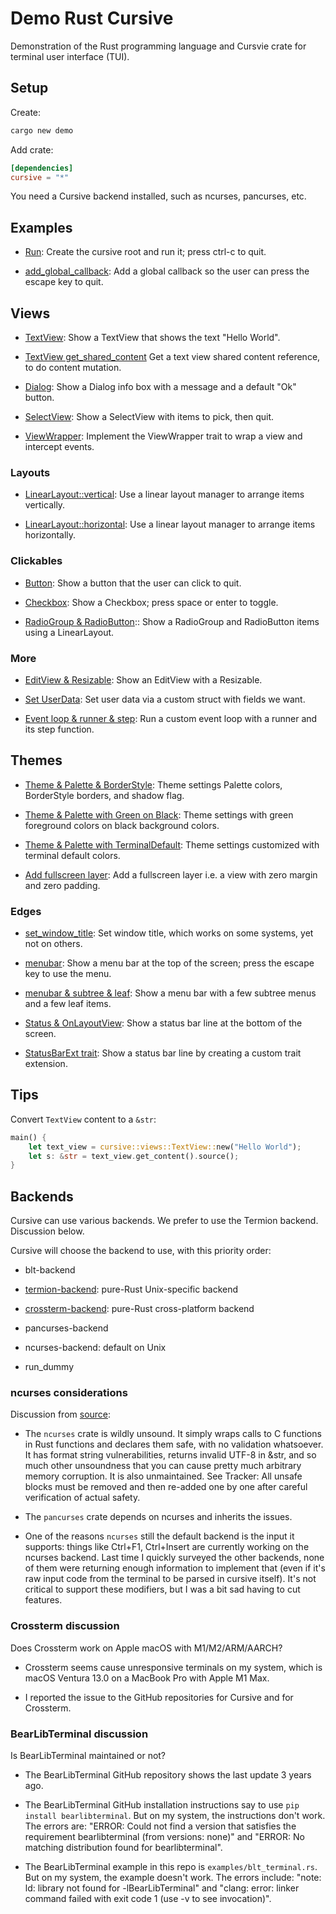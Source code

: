 # Demo Rust Cursive

Demonstration of the Rust programming language and Cursvie crate for terminal user interface (TUI).


## Setup

Create:

```sh
cargo new demo
```

Add crate:

```toml
[dependencies]
cursive = "*"
```

You need a Cursive backend installed, such as ncurses, pancurses, etc.


## Examples

* [Run](examples/run.rs): 
  Create the cursive root and run it; press ctrl-c to quit.

* [add_global_callback](examples/add_global_callback.rs): 
  Add a global callback so the user can press the escape key to quit.


## Views

* [TextView](examples/text_view.rs): 
  Show a TextView that shows the text "Hello World".

* [TextView get_shared_content](examples/text_view_get_shared_content.rs)
  Get a text view shared content reference, to do content mutation.

* [Dialog](examples/dialog.rs): 
  Show a Dialog info box with a message and a default "Ok" button.

* [SelectView](examples/select_view.rs):
  Show a SelectView with items to pick, then quit.

* [ViewWrapper](examples/view_wrapper.rs):
  Implement the ViewWrapper trait to wrap a view and intercept events.


### Layouts

* [LinearLayout::vertical](examples/linear_layout_vertical.rs):
  Use a linear layout manager to arrange items vertically.

* [LinearLayout::horizontal](examples/linear_layout_horizontal.rs):
  Use a linear layout manager to arrange items horizontally.


### Clickables

* [Button](examples/button.rs): 
  Show a button that the user can click to quit.

* [Checkbox](examples/checkbox.rs):
  Show a Checkbox; press space or enter to toggle.

* [RadioGroup & RadioButton](examples/radio_group_radio_button.rs)::
  Show a RadioGroup and RadioButton items using a LinearLayout.


### More

* [EditView & Resizable](examples/edit_view_and_resizable.rs):
  Show an EditView with a Resizable.

* [Set UserData](examples/set_user_data.rs):
  Set user data via a custom struct with fields we want.

* [Event loop & runner & step](examples/event_loop_runner_step.rs):
  Run a custom event loop with a runner and its step function.


## Themes

* [Theme & Palette & BorderStyle](examples/theme_and_palette_and_border_style.rs):
  Theme settings Palette colors, BorderStyle borders, and shadow flag.

* [Theme & Palette with Green on Black](examples/theme_and_palette_with_green_on_black.rs):
  Theme settings with green foreground colors on black background colors.

* [Theme & Palette with TerminalDefault](examples/theme_and_palette_with_terminal_default.rs): 
  Theme settings customized with terminal default colors.

* [Add fullscreen layer](examples/add_fullscreen_layer.rs):
  Add a fullscreen layer i.e. a view with zero margin and zero padding.


### Edges

* [set_window_title](examples/set_window_title.rs): 
  Set window title, which works on some systems, yet not on others.

* [menubar](examples/menubar.rs):
  Show a menu bar at the top of the screen; press the escape key to use the menu.

* [menubar & subtree & leaf](examples/menubar_and_subtree_and_leaf.rs):
   Show a menu bar with a few subtree menus and a few leaf items.

* [Status & OnLayoutView](examples/status_and_on_layout_view.rs):
  Show a status bar line at the bottom of the screen.

* [StatusBarExt trait](examples/status_bar_ext.rs):
  Show a status bar line by creating a custom trait extension.


## Tips

Convert `TextView` content to a `&str`:

```rust
main() {
    let text_view = cursive::views::TextView::new("Hello World");
    let s: &str = text_view.get_content().source();
}
```

## Backends

Cursive can use various backends. We prefer to use the Termion backend. Discussion below.

Cursive will choose the backend to use, with this priority order:

* blt-backend

* [termion-backend](examples/termion_backend.rs): pure-Rust Unix-specific backend
  
* [crossterm-backend](examples/crossterm_backend.rs): pure-Rust cross-platform backend

* pancurses-backend

* ncurses-backend: default on Unix

* run_dummy


### ncurses considerations

Discussion from [source](https://github.com/gyscos/cursive/issues/411):

* The `ncurses` crate is wildly unsound. It simply wraps calls to C functions in Rust functions and declares them safe, with no validation whatsoever. It has format string vulnerabilities, returns invalid UTF-8 in &str, and so much other unsoundness that you can cause pretty much arbitrary memory corruption. It is also unmaintained. See Tracker: All unsafe blocks must be removed and then re-added one by one after careful verification of actual safety. 

* The `pancurses` crate depends on ncurses and inherits the issues.

* One of the reasons `ncurses` still the default backend is the input it supports: things like Ctrl+F1, Ctrl+Insert are currently working on the ncurses backend. Last time I quickly surveyed the other backends, none of them were returning enough information to implement that (even if it's raw input code from the terminal to be parsed in cursive itself). It's not critical to support these modifiers, but I was a bit sad having to cut features.


### Crossterm discussion

Does Crossterm work on Apple macOS with M1/M2/ARM/AARCH?

* Crossterm seems cause unresponsive terminals on my system, which is macOS Ventura 13.0 on a MacBook Pro with Apple M1 Max.

* I reported the issue to the GitHub repositories for Cursive and for Crossterm.


### BearLibTerminal discussion

Is BearLibTerminal maintained or not? 

* The BearLibTerminal GitHub repository shows the last update 3 years ago.

* The BearLibTerminal GitHub installation instructions say to use `pip install bearlibterminal`. But on my system, the instructions don't work. The errors are: "ERROR: Could not find a version that satisfies the requirement bearlibterminal (from versions: none)" and "ERROR: No matching distribution found for bearlibterminal". 
  
* The BearLibTerminal example in this repo is `examples/blt_terminal.rs`. But on my system, the example doesn't work. The errors include: "note: ld: library not found for -lBearLibTerminal" and "clang: error: linker command failed with exit code 1 (use -v to see invocation)".
